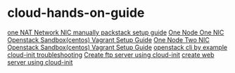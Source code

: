 # cloud-hands-on-guide
[one NAT Network NIC manually packstack setup guide](https://github.com/robertluwang/cloud-hands-on-guide/blob/master/dc-vagrant-cloud/one%20NAT%20Network%20NIC%20manually%20packstack%20setup%20guide.md)
[One Node One NIC Openstack Sandbox(centos) Vagrant Setup Guide](https://github.com/robertluwang/cloud-hands-on-guide/blob/master/dc-vagrant-cloud/One%20Node%20One%20NIC%20Openstack%20Sandbox(centos)%20Vagrant%20Setup%20Guide.md)
[One Node Two NIC Openstack Sandbox(centos) Vagrant Setup Guide](https://github.com/robertluwang/cloud-hands-on-guide/blob/master/dc-vagrant-cloud/One%20Node%20Two%20NIC%20Openstack%20Sandbox(centos)%20Vagrant%20Setup%20Guide.md)
[openstack cli by example](https://github.com/robertluwang/cloud-hands-on-guide/blob/master/dc-vagrant-cloud/openstack%20cli%20by%20example.md)
[cloud-init troubleshooting](https://github.com/robertluwang/cloud-hands-on-guide/blob/master/dc-vagrant-cloud/cloud-init%20troubleshooting.md)
[Create ftp server using cloud-init](https://github.com/robertluwang/cloud-hands-on-guide/blob/master/dc-vagrant-cloud/create%20ftp%20server%20using%20cloud-init.md)
[create web server using cloud-init](https://github.com/robertluwang/cloud-hands-on-guide/blob/master/dc-vagrant-cloud/create%20web%20server%20using%20cloud-init.md)
